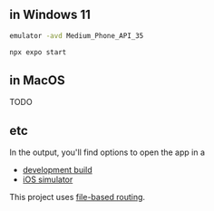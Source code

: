 ## in Windows 11

```bash
emulator -avd Medium_Phone_API_35

npx expo start
```

## in MacOS

TODO



## etc

In the output, you'll find options to open the app in a

- [development build](https://docs.expo.dev/develop/development-builds/introduction/)
- [iOS simulator](https://docs.expo.dev/workflow/ios-simulator/)

This project uses [file-based routing](https://docs.expo.dev/router/introduction).
